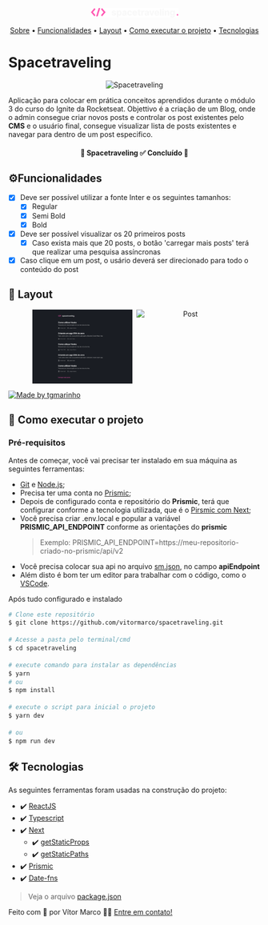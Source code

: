 <p align="center">
  <img src="./github/spacetraveling-logo.svg"   width="175px" alt="Spacetraveling Logo" />
</p>

<p align="center">
 <a href="#spacetraveling">Sobre</a> •
 <a href="#%EF%B8%8Ffuncionalidades">Funcionalidades</a> •
 <a href="#-layout">Layout</a> •
 <a href="#-como-executar-o-projeto">Como executar o projeto</a>  •
 <a href="#-tecnologias">Tecnologias</a>
</p>

# Spacetraveling

<p align="center">
  <img src="./github/spacetraveling.gif" width="400px" height="400px" alt="Spacetraveling" />
</p>

Aplicação para colocar em prática conceitos aprendidos durante o módulo 3 do curso do Ignite da Rocketseat.
Objettivo é a criação de um Blog, onde o admin consegue criar novos posts e controlar os post existentes pelo **CMS** e o usuário final, consegue visualizar lista de posts existentes e navegar para dentro de um post especifico.

<h4 align="center"> 🚧 Spacetraveling ✅ Concluído 🚧 </h4>

## ⚙️Funcionalidades

- [x] Deve ser possível utilizar a fonte Inter e os seguintes tamanhos:
  - [x] Regular
  - [x] Semi Bold
  - [x] Bold
- [x] Deve ser possível visualizar os 20 primeiros posts
  - [x] Caso exista mais que 20 posts, o botão 'carregar mais posts' terá que realizar uma pesquisa assíncronas
- [x] Caso clique em um post, o usário deverá ser direcionado para todo o conteúdo do post

## 🎨 Layout

<p align="center" style="display: flex; align-items: flex-start; justify-content: center; gap: 8px ">
  <img src="./github/home.svg" width="200px" alt="Home" />
  <img src="./github/post.svg" width="200px" alt="Post" />
</p>

<a href="https://www.figma.com/file/D0dCXNNcvdhMVgn8ZczRPQ/Desafios-M%C3%B3dulo-3-ReactJS?node-id=0%3A1">
  <img alt="Made by tgmarinho" src="https://img.shields.io/badge/Acessar%20Layout-Figma-FF57B2">
</a>

## 🚀 Como executar o projeto

### Pré-requisitos

Antes de começar, você vai precisar ter instalado em sua máquina as seguintes ferramentas:

- [Git](https://git-scm.com) e [Node.js](https://nodejs.org/en/);
- Precisa ter uma conta no [Prismic](https://prismic.io/);
- Depois de configurado conta e repositório do **Prismic**, terá que configurar conforme a tecnologia utilizada, que é o [Pirsmic com Next](https://prismic.io/docs/technologies/nextjs);
- Você precisa criar .env.local e popular a variável **PRISMIC_API_ENDPOINT** conforme as orientações do **prismic**
  > Exemplo: PRISMIC_API_ENDPOINT=https://meu-repositorio-criado-no-prismic/api/v2
- Você precisa colocar sua api no arquivo [sm.json](https://github.com/vitormarco/spacetraveling/blob/master/sm.json), no campo **apiEndpoint**
- Além disto é bom ter um editor para trabalhar com o código, como o [VSCode](https://code.visualstudio.com/).

Após tudo configurado e instalado

```bash
# Clone este repositório
$ git clone https://github.com/vitormarco/spacetraveling.git

# Acesse a pasta pelo terminal/cmd
$ cd spacetraveling

# execute comando para instalar as dependências
$ yarn
# ou
$ npm install

# execute o script para inicial o projeto
$ yarn dev

# ou
$ npm run dev
```

## 🛠 Tecnologias

As seguintes ferramentas foram usadas na construção do projeto:

- ✔️ [ReactJS](https://reactjs.org/)
- ✔️ [Typescript](https://www.typescriptlang.org/)
- ✔️ [Next](https://nextjs.org/docs/basic-features/typescript)
  - ✔️ [getStaticProps](https://nextjs.org/docs/basic-features/pages#static-generation-with-data)
  - ✔️ [getStaticPaths](https://nextjs.org/docs/basic-features/data-fetching/get-static-paths)
- ✔️ [Prismic](https://prismic.io/docs)
- ✔️ [Date-fns](https://date-fns.org/)

> Veja o arquivo [package.json](https://github.com/vitormarco/spacetraveling/blob/master/package.json)

Feito com 🧡 por Vítor Marco 👋🏽 [Entre em contato!](https://www.linkedin.com/in/vitor-marco/)

